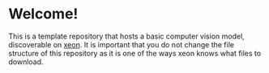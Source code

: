 # Welcome!
This is a template repository that hosts a basic computer vision model, discoverable on [xeon](https://xeon.fun). It is important that you do not change the file structure of this repository as it is one of the ways xeon knows what files to download.
